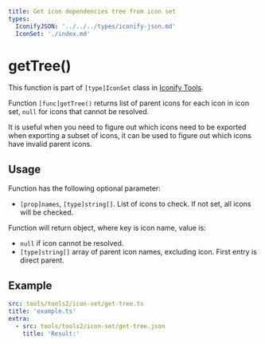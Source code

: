 ```yaml
title: Get icon dependencies tree from icon set
types:
  IconifyJSON: '../../../types/iconify-json.md'
  IconSet: './index.md'
```

# getTree()

This function is part of `[type]IconSet` class in [Iconify Tools](../index.md).

Function `[func]getTree()` returns list of parent icons for each icon in icon set, `null` for icons that cannot be resolved.

It is useful when you need to figure out which icons need to be exported when exporting a subset of icons, it can be used to figure out which icons have invalid parent icons.

## Usage

Function has the following optional parameter:

- `[prop]names`, `[type]string[]`. List of icons to check. If not set, all icons will be checked.

Function will return object, where key is icon name, value is:

- `null` if icon cannot be resolved.
- `[type]string[]` array of parent icon names, excluding icon. First entry is direct parent.

## Example

```yaml
src: tools/tools2/icon-set/get-tree.ts
title: 'example.ts'
extra:
  - src: tools/tools2/icon-set/get-tree.json
    title: 'Result:'
```
